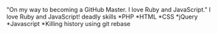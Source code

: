 
"On my way to becoming a GitHub Master. I love Ruby and JavaScript." 
I love Ruby and JavaScript!
deadly skills
*PHP
*HTML
*CSS
*jQuery
*Javascript
*Killing history using git rebase
